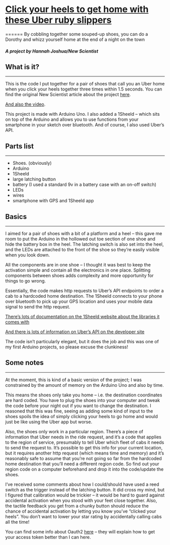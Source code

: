 # [Click your heels to get home with these Uber ruby slippers](https://www.newscientist.com/article/mg23431273-000-do-try-this-at-home/)
======
By cobbling together some souped-up shoes, you can do a Dorothy and whizz yourself home at the end of a night on the town
##### A project by Hannah Joshua/New Scientist

## What is it?
------

This is the code I put together for a pair of shoes that call you an Uber home when you click your heels together three times within 1.5 seconds. You can find the original New Scientist article about the project [here](https://www.newscientist.com/article/mg23431273-000-do-try-this-at-home/).

[And also the video](https://www.facebook.com/newscientist/videos/10155699998299589/).

This project is made with Arduino Uno. I also added a 1Sheeld – which sits on top of the Arduino and allows you to use functions from your smartphone in your sketch over bluetooth. And of course, I also used Uber’s API.

## Parts list
------

- Shoes. (obviously)
- Arduino
- 1Sheeld
- large latching button
- battery (I used a standard 9v in a battery case with an on-off switch)
- LEDs
- wires
- smartphone with GPS and 1Sheeld app

## Basics
------

I aimed for a pair of shoes with a bit of a platform and a heel – this gave me room to put the Arduino in the hollowed out toe section of one shoe and hide the battery box in the heel. The latching switch is also set into the heel, and the LEDs are attached to the front of the shoe so they’re easily visible when you look down.

All the components are in one shoe – I thought it was best to keep the activation simple and contain all the electronics in one place. Splitting components between shoes adds complexity and more opportunity for things to go wrong.

Essentially, the code makes http requests to Uber’s API endpoints to order a cab to a hardcoded home destination. The 1Sheeld connects to your phone over bluetooth to pick up your GPS location and uses your mobile data signal to send the http request. 

[There’s lots of documentation on the 1Sheeld website about the libraries it comes with](https://1sheeld.com/)

[And there is lots of information on Uber’s API on the developer site](https://developer.uber.com/)

The code isn’t particularly elegant, but it does the job and this was one of my first Arduino projects, so please excuse the clunkiness! 

## Some notes
------

At the moment, this is kind of a basic version of the project; I was constrained by the amount of memory on the Arduino Uno and also by time. 

This means the shoes only take you home – i.e. the destination coordinates are hard coded. You have to plug the shoes into your computer and tweak the code before your night out if you want to change the destination. I reasoned that this was fine, seeing as adding some kind of input to the shoes spoils the idea of simply clicking your heels to go home and would just be like using the Uber app but worse.

Also, the shoes only work in a particular region. There’s a piece of information that Uber needs in the ride request, and it’s a code that applies to the region of service, presumably to tell Uber which fleet of cabs it needs to send the request to. It’s possible to get this info for your current location, but it requires another http request (which means time and memory) and it’s reasonably safe to assume that you’re not going so far from the hardcoded home destination that you’ll need a different region code. So find out your region code on a computer beforehand and drop it into the code/update the shoes.

I’ve received some comments about how I could/should have used a reed switch as the trigger instead of the latching button. It did cross my mind, but I figured that calibration would be trickier – it would be hard to guard against accidental activation when you stood with your feet close together. Also, the tactile feedback you get from a chunky button should reduce the chance of accidental activation by letting you know you’ve “clicked your heels”. You don’t want to lower your star rating by accidentally calling cabs all the time!

You can find some info about Oauth2 [here](https://aaronparecki.com/oauth-2-simplified/) – they will explain how to get your access token better than I can here. 